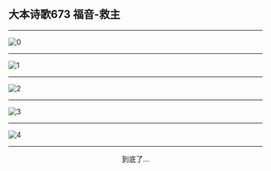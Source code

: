 
## 大本诗歌673 福音-救主
        
<div id="aplayer0"></div>

---

<img alt="0" data-original="/data/d0699/0">

---

<img alt="1" data-original="/data/d0699/1">

---

<img alt="2" data-original="/data/d0699/2">

---

<img alt="3" data-original="/data/d0699/3">

---

<img alt="4" data-original="/data/d0699/4">

---

<p style="text-align: center">到底了...</p>

<script src="/js/dist-view.js"></script>

<script>
MAIN.id = 'd0699';
        
const ap0 = new APlayer({
    container: document.getElementById('aplayer0'),
    volume: 1,
    loop: 'none',
    preload: 'none',
    audio: [{
        name: '大本诗歌673.mp3',
        artist: '大本诗歌',
        url: 'https://res.wx.qq.com/voice/getvoice?mediaid=MzI0NTk3MDM5M18yMjQ3NDk2MDkx',
        cover: '/favicon'
    }]
});
</script>
